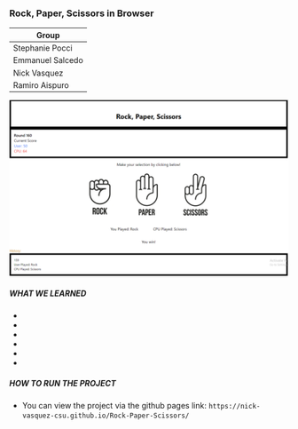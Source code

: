### Rock, Paper, Scissors in Browser
| Group             |
|-------------------|
| Stephanie Pocci   |
| Emmanuel Salcedo  |
| Nick Vasquez      |
| Ramiro Aispuro    |

![Screenshot](md.png)
##### WHAT WE LEARNED
*
*
*
*
*
*

##### HOW TO RUN THE PROJECT
* You can view the project via the github pages link: `https://nick-vasquez-csu.github.io/Rock-Paper-Scissors/`
